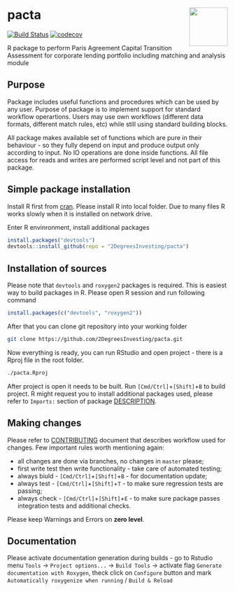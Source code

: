 
<!-- README.md is generated from README.Rmd. Please edit that file -->

# <img src="https://i.imgur.com/3jITMq8.png" align="right" height=88 /> pacta

<!-- badges: start -->

[![Build
Status](https://travis-ci.com/2DegreesInvesting/pacta.svg?token=2zLsWyJspq4x2F3gWvyf&branch=master)](https://travis-ci.com/2DegreesInvesting/pacta)
[![codecov](https://codecov.io/gh/2DegreesInvesting/pacta/branch/master/graphs/badge.svg)](https://codecov.io/gh/2DegreesInvesting/pacta)
<!-- badges: end -->

R package to perform Paris Agreement Capital Transition Assessment for
corporate lending portfolio including matching and analysis module

## Purpose

Package includes useful functions and procedures which can be used by
any user. Purpose of package is to implement support for standard
workflow operartions. Users may use own workflows (different data
formats, different match rules, etc) while still using standard building
blocks.

All package makes available set of functions which are pure in their
behaviour - so they fully depend on input and produce output only
according to input. No IO operations are done inside functions. All file
access for reads and writes are performed script level and not part of
this package.

## Simple package installation

Install R first from [cran](https://cran.r-project.org). Please install
R into local folder. Due to many files R works slowly when it is
installed on network drive.

Enter R envinronment, install additional packages

``` r
install.packages("devtools")
devtools::install_github(repo = "2DegreesInvesting/pacta")
```

## Installation of sources

Please note that `devtools` and `roxygen2` packages is required. This is
easiest way to build packages in R. Please open R session and run
following command

``` r
install.packages(c("devtools", "roxygen2"))
```

After that you can clone git repository into your working folder

``` sh
git clone https://github.com/2DegreesInvesting/pacta.git
```

Now everything is ready, you can run RStudio and open project - there is
a Rproj file in the root folder.

``` sh
./pacta.Rproj
```

After project is open it needs to be built. Run
`[Cmd/Ctrl]`+`[Shift]`+`B` to build project. R might request you to
install additional packages used, please refer to `Imports:` section of
package [DESCRIPTION](/DESCRIPTION).

## Making changes

Please refer to [CONTRIBUTING](/CONTRIBUTING.md) document that describes
workflow used for changes. Few important rules worth mentioning again:

  - all changes are done via branches, no changes in `master` please;
  - first write test then write functionality - take care of automated
    testing;
  - always biuld - `[Cmd/Ctrl]`+`[Shift]`+`B` - for documentation
    update;
  - always test - `[Cmd/Ctrl]`+`[Shift]`+`T` - to make sure regression
    tests are passing;
  - always check - `[Cmd/Ctrl]`+`[Shift]`+`E` - to make sure package
    passes integration tests and additional checks.

Please keep Warnings and Errors on **zero level**.

## Documentation

Please activate documentation generation during builds - go to Rstudio
menu `Tools` -\> `Project options...` -\> `Build Tools` -\> activate
flag `Generate documentation with Roxygen`, theck click on `Configure`
button and mark `Automatically roxygenize when running` / `Build &
Reload`
